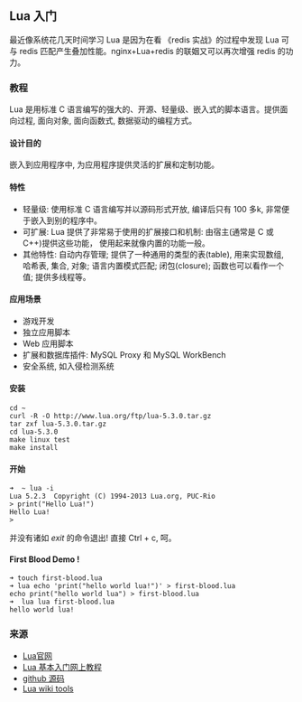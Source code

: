 ## Lua 入门

最近像系统花几天时间学习 Lua 是因为在看 《redis 实战》的过程中发现 Lua 可与 redis 匹配产生叠加性能。nginx+Lua+redis 的联姻又可以再次增强 redis 的功力。

### 教程
Lua 是用标准 C 语言编写的强大的、开源、轻量级、嵌入式的脚本语言。提供面向过程, 面向对象, 面向函数式, 数据驱动的编程方式。

#### 设计目的
嵌入到应用程序中, 为应用程序提供灵活的扩展和定制功能。

#### 特性
+ 轻量级: 使用标准 C 语言编写并以源码形式开放, 编译后只有 100 多k, 非常便于嵌入到别的程序中。
+ 可扩展: Lua 提供了非常易于使用的扩展接口和机制: 由宿主(通常是 C 或 C++)提供这些功能， 使用起来就像内置的功能一般。
+ 其他特性: 自动内存管理; 提供了一种通用的类型的表(table), 用来实现数组, 哈希表, 集合, 对象; 语言内置模式匹配; 闭包(closure); 函数也可以看作一个值; 提供多线程等。

#### 应用场景
+ 游戏开发
+ 独立应用脚本
+ Web 应用脚本
+ 扩展和数据库插件: MySQL Proxy 和 MySQL WorkBench
+ 安全系统, 如入侵检测系统

#### 安装

```
cd ~
curl -R -O http://www.lua.org/ftp/lua-5.3.0.tar.gz
tar zxf lua-5.3.0.tar.gz
cd lua-5.3.0
make linux test
make install
```

#### 开始 
```
➜  ~ lua -i
Lua 5.2.3  Copyright (C) 1994-2013 Lua.org, PUC-Rio
> print("Hello Lua!")
Hello Lua!
> 
```
并没有诸如 *exit* 的命令退出! 直接 Ctrl + c, 呵。

#### First Blood Demo !

```
➜ touch first-blood.lua
➜ lua echo 'print("hello world lua!")' > first-blood.lua
echo print("hello world lua") > first-blood.lua
➜  lua lua first-blood.lua 
hello world lua!
```

### 来源
+ [Lua官网](https://www.Lua.org/)
+ [Lua 基本入门网上教程](http://www.runoob.com/Lua/Lua-tutorial.html)
+ [github 源码](https://github.com/lua/lua)
+ [Lua wiki tools](http://lua-users.org/wiki/)
